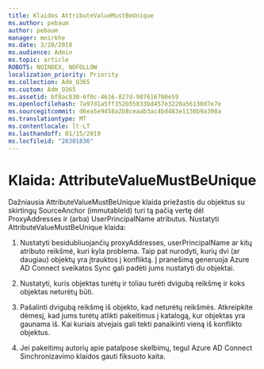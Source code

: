 ```yaml
---
title: Klaidos AttributeValueMustBeUnique
ms.author: pebaum
author: pebaum
manager: mnirkhe
ms.date: 3/20/2018
ms.audience: Admin
ms.topic: article
ROBOTS: NOINDEX, NOFOLLOW
localization_priority: Priority
ms.collection: Adm_O365
ms.custom: Adm_O365
ms.assetid: bf8ac830-6f0c-4616-827d-987616700e59
ms.openlocfilehash: 7a97d1a5ff352b55833bd457e3220a56130d7e7e
ms.sourcegitcommit: d6ea5e9458a2b8ceaab3ac4bd483e1130b9a398a
ms.translationtype: MT
ms.contentlocale: lt-LT
ms.lasthandoff: 01/15/2019
ms.locfileid: "28301836"
---
```

# <a name="error-attributevaluemustbeunique"></a>Klaida: AttributeValueMustBeUnique

Dažniausia AttributeValueMustBeUnique klaida priežastis du objektus su skirtingų SourceAnchor (immutableId) turi tą pačią vertę dėl ProxyAddresses ir (arba) UserPrincipalName atributus. Nustatyti AttributeValueMustBeUnique klaida:
  
1. Nustatyti besidubliuojančių proxyAddresses, userPrincipalName ar kitų atributo reikšmė, kuri kyla problema. Taip pat nurodyti, kurių dvi (ar daugiau) objektų yra įtrauktos į konfliktą. Į pranešimą generuoja Azure AD Connect sveikatos Sync gali padėti jums nustatyti du objektai.
    
2. Nustatyti, kuris objektas turėtų ir toliau turėti dvigubą reikšmę ir koks objektas neturėtų būti.
    
3. Pašalinti dvigubą reikšmę iš objekto, kad neturėtų reikšmės. Atkreipkite dėmesį, kad jums turėtų atlikti pakeitimus į katalogą, kur objektas yra gaunama iš. Kai kuriais atvejais gali tekti panaikinti vieną iš konflikto objektus.
    
4. Jei pakeitimų autorių apie patalpose skelbimų, tegul Azure AD Connect Sinchronizavimo klaidos gauti fiksuoto kaita.
    


